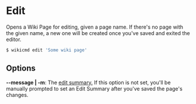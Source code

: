 # Edit

Opens a Wiki Page for editing, given a page name. If there's no page with the given name, a new one will be created once you've saved and exited the editor.

```sh
$ wikicmd edit 'Some wiki page'
```

## Options

**--message | -m**: The [edit summary.](https://meta.wikimedia.org/wiki/Help:Edit_summary) If this option is not set, you'll be manually prompted to set an Edit Summary after you've saved the page's changes.
